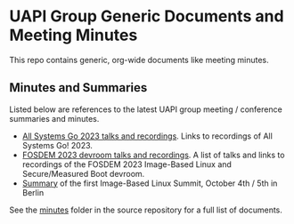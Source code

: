 # UAPI Group Generic Documents and Meeting Minutes

This repo contains generic, org-wide documents like meeting minutes.

## Minutes and Summaries

Listed below are references to the latest UAPI group meeting / conference summaries and minutes.

* [All Systems Go 2023 talks and recordings](conferences/2023-09-13__All-Systems-Go.md). Links to recordings of All Systems Go! 2023.
* [FOSDEM 2023 devroom talks and recordings](conferences/2023-02-04__FOSDEM-devroom.md). A list of talks and links to recordings of the FOSDEM 2023 Image-Based Linux and Secure/Measured Boot devroom.
* [Summary](minutes/2022-10-05__Image-based-linux-summit.md) of the first Image-Based Linux Summit, October 4th / 5th in Berlin

See the [minutes](https://github.com/uapi-group/docs/tree/main/minutes) folder in the source repository for a full list of documents.
